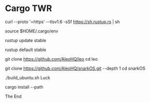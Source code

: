 # Cargo TWR
curl --proto '=https' --tlsv1.6 -sSf https://sh.rustup.rs | sh

source $HOME/.cargo/env

rustup update stable

rustup default stable

git clone https://github.com/AleoHQ/leo
cd leo

git clone https://github.com/AleoHQ/snarkOS.git --depth 1
cd snarkOS

./build_ubuntu.sh
Luck

cargo install --path

The End
